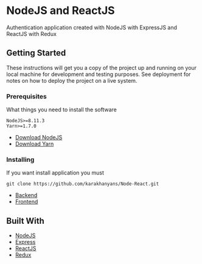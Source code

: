 # NodeJS and ReactJS

Authentication application created with NodeJS with ExpressJS and ReactJS with Redux

## Getting Started

These instructions will get you a copy of the project up and running on your local machine for development and testing purposes. See deployment for notes on how to deploy the project on a live system.

### Prerequisites

What things you need to install the software

```
NodeJS>=8.11.3
Yarn>=1.7.0
```

* [Download NodeJS](https://nodejs.org/en/download/) 
* [Download Yarn](https://yarnpkg.com/lang/en/docs/install/#windows-stable) 

### Installing

If you want install application you must

```
git clone https://github.com/karakhanyans/Node-React.git
```
* [Backend](https://github.com/karakhanyans/Node-React/tree/master/backend) 
* [Frontend](https://github.com/karakhanyans/Node-React/tree/master/frontend)
 
## Built With

* [NodeJS](https://nodejs.org)
* [Express](https://expressjs.com)
* [ReactJS](https://reactjs.org)
* [Redux](https://redux.js.org)

